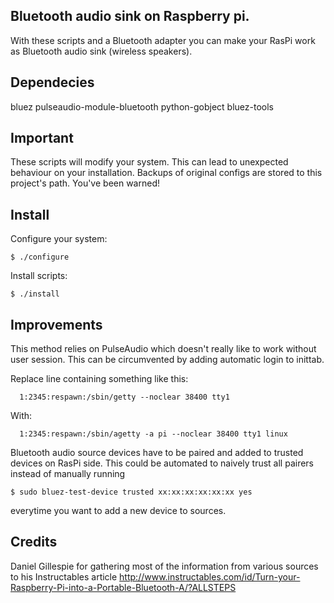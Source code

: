 Bluetooth audio sink on Raspberry pi.
-------------------------------------
With these scripts and a Bluetooth adapter you can make your RasPi work as Bluetooth audio sink (wireless speakers).


Dependecies
-----------
bluez
pulseaudio-module-bluetooth
python-gobject
bluez-tools


Important
---------
These scripts will modify your system. This can lead to unexpected behaviour on your installation.
Backups of original configs are stored to this project's path. You've been warned!


Install
-------
Configure your system:
```
$ ./configure
```
Install scripts:
```
$ ./install
```

Improvements
------------

This method relies on PulseAudio which doesn't really like to work without user session. 
This can be circumvented by adding automatic login to inittab.

Replace line containing something like this:
```
  1:2345:respawn:/sbin/getty --noclear 38400 tty1
```
With:
```
  1:2345:respawn:/sbin/agetty -a pi --noclear 38400 tty1 linux
```

Bluetooth audio source devices have to be paired and added to trusted devices on RasPi side. This could be automated to naively trust all pairers 
instead of manually running 
```
$ sudo bluez-test-device trusted xx:xx:xx:xx:xx:xx yes
```
everytime you want to add a new device to sources.
 
Credits
-------
Daniel Gillespie for gathering most of the information from various sources to his Instructables article http://www.instructables.com/id/Turn-your-Raspberry-Pi-into-a-Portable-Bluetooth-A/?ALLSTEPS

